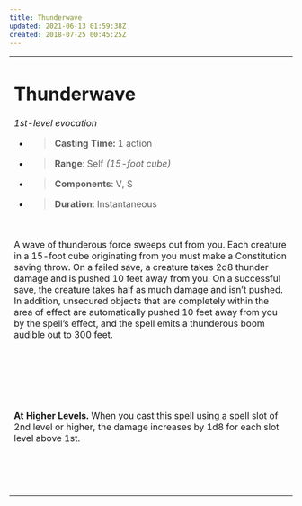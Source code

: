 ```yaml
---
title: Thunderwave
updated: 2021-06-13 01:59:38Z
created: 2018-07-25 00:45:25Z
---
```


<table><tbody><tr class="odd"><td><h1 id="thunderwave"><strong>Thunderwave</strong></h1><p><em>1st-level evocation</em></p><ul><li><blockquote><p><strong>Casting Time:</strong> 1 action</p></blockquote></li><li><blockquote><p><strong>Range</strong>: Self <em>(15-foot cube)</em></p></blockquote></li><li><blockquote><p><strong>Components</strong>: V, S</p></blockquote></li><li><blockquote><p><strong>Duration</strong>: Instantaneous</p></blockquote></li></ul><p> </p><p>A wave of thunderous force sweeps out from you. Each creature in a 15-foot cube originating from you must make a Constitution saving throw. On a failed save, a creature takes 2d8 thunder damage and is pushed 10 feet away from you. On a successful save, the creature takes half as much damage and isn’t pushed. In addition, unsecured objects that are completely within the area of effect are automatically pushed 10 feet away from you by the spell’s effect, and the spell emits a thunderous boom audible out to 300 feet.</p><p> </p><p> </p><p> </p><p><strong>At Higher Levels.</strong> When you cast this spell using a spell slot of 2nd level or higher, the damage increases by 1d8 for each slot level above 1st.</p><p> </p><p> </p></td></tr></tbody></table>
